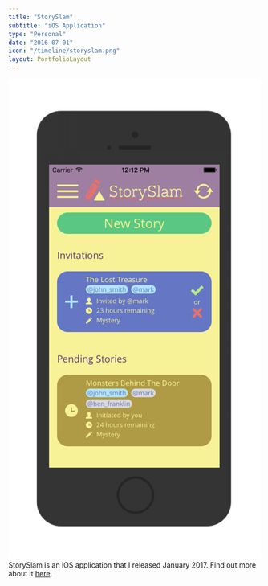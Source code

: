 ```yaml
---
title: "StorySlam"
subtitle: "iOS Application"
type: "Personal"
date: "2016-07-01"
icon: "/timeline/storyslam.png"
layout: PortfolioLayout
---
```

![Screenshot](./screenshot.png)
StorySlam is an iOS application that I released January 2017. Find out more about it [here](http://markk.co/apps/storyslam/).